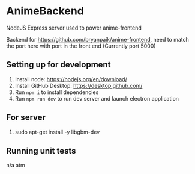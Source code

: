 # AnimeBackend
NodeJS Express server used to power anime-frontend

Backend for https://github.com/bryanpaik/anime-frontend, need to match the port here with port in the front end (Currently port 5000)

## Setting up for development
1. Install node: https://nodejs.org/en/download/
2. Install GitHub Desktop: https://desktop.github.com/
4. Run `npm i` to install dependencies
5. Run `npm run dev` to run dev server and launch electron application

## For server
1. sudo apt-get install -y libgbm-dev 

## Running unit tests

n/a atm



